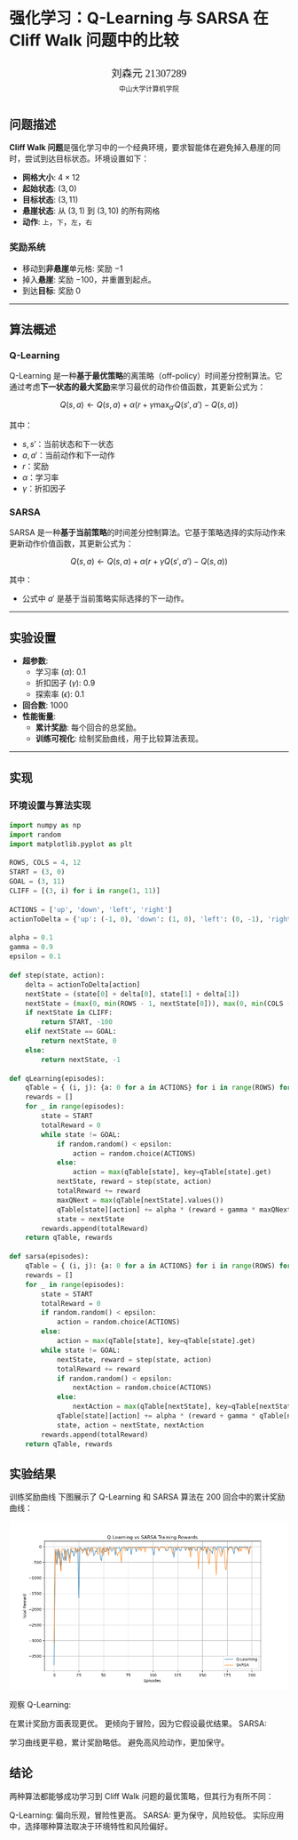 # 强化学习：Q-Learning 与 SARSA 在 Cliff Walk 问题中的比较

<center><div style='height:2mm;'></div><div style="font-family:华文楷体;font-size:14pt;">刘森元 21307289</div></center>
<center><span style="font-family:华文楷体;font-size:9pt;line-height:9mm">中山大学计算机学院</span>
</center>

## 问题描述

**Cliff Walk 问题**是强化学习中的一个经典环境，要求智能体在避免掉入悬崖的同时，尝试到达目标状态。环境设置如下：

- **网格大小**: $4 \times 12$
- **起始状态**: $(3, 0)$
- **目标状态**: $(3, 11)$
- **悬崖状态**: 从 $(3, 1)$ 到 $(3, 10)$ 的所有网格
- **动作**: `上`，`下`，`左`，`右`

### 奖励系统
- 移动到**非悬崖**单元格: 奖励 $-1$
- 掉入**悬崖**: 奖励 $-100$，并重置到起点。
- 到达**目标**: 奖励 $0$

---

## 算法概述

### Q-Learning
Q-Learning 是一种**基于最优策略**的离策略（off-policy）时间差分控制算法。它通过考虑**下一状态的最大奖励**来学习最优的动作价值函数，其更新公式为：

$$
Q(s, a) \leftarrow Q(s, a) + \alpha \left( r + \gamma \max_{a'} Q(s', a') - Q(s, a) \right)
$$

其中：
- $s, s'$：当前状态和下一状态
- $a, a'$：当前动作和下一动作
- $r$：奖励
- $\alpha$：学习率
- $\gamma$：折扣因子

### SARSA
SARSA 是一种**基于当前策略**的时间差分控制算法。它基于策略选择的实际动作来更新动作价值函数，其更新公式为：

$$
Q(s, a) \leftarrow Q(s, a) + \alpha \left( r + \gamma Q(s', a') - Q(s, a) \right)
$$

其中：
- 公式中 $a'$ 是基于当前策略实际选择的下一动作。

---

## 实验设置

- **超参数**:
  - 学习率 ($\alpha$): 0.1
  - 折扣因子 ($\gamma$): 0.9
  - 探索率 ($\epsilon$): 0.1
- **回合数**: 1000
- **性能衡量**:
  - **累计奖励**: 每个回合的总奖励。
  - **训练可视化**: 绘制奖励曲线，用于比较算法表现。

---

## 实现

### 环境设置与算法实现

```python
import numpy as np
import random
import matplotlib.pyplot as plt

ROWS, COLS = 4, 12
START = (3, 0)
GOAL = (3, 11)
CLIFF = [(3, i) for i in range(1, 11)]

ACTIONS = ['up', 'down', 'left', 'right']
actionToDelta = {'up': (-1, 0), 'down': (1, 0), 'left': (0, -1), 'right': (0, 1)}

alpha = 0.1
gamma = 0.9
epsilon = 0.1

def step(state, action):
    delta = actionToDelta[action]
    nextState = (state[0] + delta[0], state[1] + delta[1])
    nextState = (max(0, min(ROWS - 1, nextState[0])), max(0, min(COLS - 1, nextState[1])))
    if nextState in CLIFF:
        return START, -100
    elif nextState == GOAL:
        return nextState, 0
    else:
        return nextState, -1

def qLearning(episodes):
    qTable = { (i, j): {a: 0 for a in ACTIONS} for i in range(ROWS) for j in range(COLS) }
    rewards = []
    for _ in range(episodes):
        state = START
        totalReward = 0
        while state != GOAL:
            if random.random() < epsilon:
                action = random.choice(ACTIONS)
            else:
                action = max(qTable[state], key=qTable[state].get)
            nextState, reward = step(state, action)
            totalReward += reward
            maxQNext = max(qTable[nextState].values())
            qTable[state][action] += alpha * (reward + gamma * maxQNext - qTable[state][action])
            state = nextState
        rewards.append(totalReward)
    return qTable, rewards

def sarsa(episodes):
    qTable = { (i, j): {a: 0 for a in ACTIONS} for i in range(ROWS) for j in range(COLS) }
    rewards = []
    for _ in range(episodes):
        state = START
        totalReward = 0
        if random.random() < epsilon:
            action = random.choice(ACTIONS)
        else:
            action = max(qTable[state], key=qTable[state].get)
        while state != GOAL:
            nextState, reward = step(state, action)
            totalReward += reward
            if random.random() < epsilon:
                nextAction = random.choice(ACTIONS)
            else:
                nextAction = max(qTable[nextState], key=qTable[nextState].get)
            qTable[state][action] += alpha * (reward + gamma * qTable[nextState][nextAction] - qTable[state][action])
            state, action = nextState, nextAction
        rewards.append(totalReward)
    return qTable, rewards
```

## 实验结果
训练奖励曲线
下图展示了 Q-Learning 和 SARSA 算法在 200 回合中的累计奖励曲线：

![](./training_comparison.png)

观察
Q-Learning:

在累计奖励方面表现更优。
更倾向于冒险，因为它假设最优结果。
SARSA:

学习曲线更平稳，累计奖励略低。
避免高风险动作，更加保守。

## 结论
两种算法都能够成功学习到 Cliff Walk 问题的最优策略，但其行为有所不同：

Q-Learning: 偏向乐观，冒险性更高。
SARSA: 更为保守，风险较低。
实际应用中，选择哪种算法取决于环境特性和风险偏好。